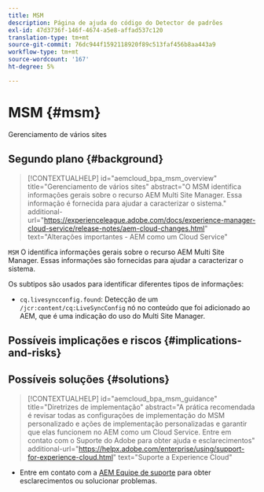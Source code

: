 ```yaml
---
title: MSM
description: Página de ajuda do código do Detector de padrões
exl-id: 47d3736f-146f-4674-a5e8-affad537c120
translation-type: tm+mt
source-git-commit: 76dc944f1592118920f89c513faf456b8aa443a9
workflow-type: tm+mt
source-wordcount: '167'
ht-degree: 5%

---
```


# MSM {#msm}

Gerenciamento de vários sites

## Segundo plano {#background}

>[!CONTEXTUALHELP]
>id="aemcloud_bpa_msm_overview"
>title="Gerenciamento de vários sites"
>abstract="O MSM identifica informações gerais sobre o recurso AEM Multi Site Manager. Essa informação é fornecida para ajudar a caracterizar o sistema."
>additional-url="https://experienceleague.adobe.com/docs/experience-manager-cloud-service/release-notes/aem-cloud-changes.html" text="Alterações importantes - AEM como um Cloud Service"

`MSM` O identifica informações gerais sobre o recurso AEM Multi Site Manager. Essas informações são fornecidas para ajudar a caracterizar o sistema.

Os subtipos são usados para identificar diferentes tipos de informações:

* `cq.livesyncconfig.found`: Detecção de um  `/jcr:content/cq:LiveSyncConfig` nó no conteúdo que foi adicionado ao AEM, que é uma indicação do uso do Multi Site Manager.

## Possíveis implicações e riscos {#implications-and-risks}


## Possíveis soluções {#solutions}

>[!CONTEXTUALHELP]
>id="aemcloud_bpa_msm_guidance"
>title="Diretrizes de implementação"
>abstract="A prática recomendada é revisar todas as configurações de implementação do MSM personalizado e ações de implementação personalizadas e garantir que elas funcionem no AEM como um Cloud Service. Entre em contato com o Suporte do Adobe para obter ajuda e esclarecimentos"
>additional-url="https://helpx.adobe.com/enterprise/using/support-for-experience-cloud.html" text="Suporte a Experience Cloud"

* Entre em contato com a [AEM Equipe de suporte](https://helpx.adobe.com/enterprise/using/support-for-experience-cloud.html) para obter esclarecimentos ou solucionar problemas.
